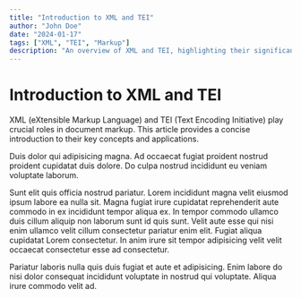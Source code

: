 ```yaml
---
title: "Introduction to XML and TEI"
author: "John Doe"
date: "2024-01-17"
tags: ["XML", "TEI", "Markup"]
description: "An overview of XML and TEI, highlighting their significance in document markup."
---
```


# Introduction to XML and TEI

XML (eXtensible Markup Language) and TEI (Text Encoding Initiative) play crucial roles in document markup. This article provides a concise introduction to their key concepts and applications.

Duis dolor qui adipisicing magna. Ad occaecat fugiat proident nostrud proident cupidatat duis dolore. Do culpa nostrud incididunt eu veniam voluptate laborum.

Sunt elit quis officia nostrud pariatur. Lorem incididunt magna velit eiusmod ipsum labore ea nulla sit. Magna fugiat irure cupidatat reprehenderit aute commodo in ex incididunt tempor aliqua ex. In tempor commodo ullamco duis cillum aliquip non laborum sunt id quis sunt. Velit aute esse qui nisi enim ullamco velit cillum consectetur pariatur enim elit. Fugiat aliqua cupidatat Lorem consectetur. In anim irure sit tempor adipisicing velit velit occaecat consectetur esse ad consectetur.

Pariatur laboris nulla quis duis fugiat et aute et adipisicing. Enim labore do nisi dolor consequat incididunt voluptate in nostrud qui voluptate. Aliqua irure commodo velit ad.
